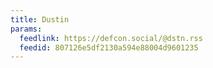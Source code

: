 ```yaml
---
title: Dustin
params:
  feedlink: https://defcon.social/@dstn.rss
  feedid: 807126e5df2130a594e88004d9601235
---
```


